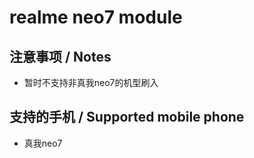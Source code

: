 # realme neo7 module


## 注意事项 / Notes
- 暂时不支持非真我neo7的机型刷入

## 支持的手机 / Supported mobile phone
- 真我neo7
